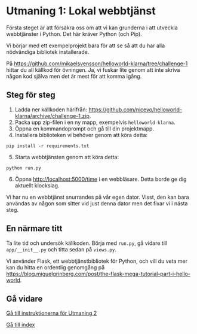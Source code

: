 # Utmaning 1: Lokal webbtjänst

Första steget är att försäkra oss om att vi kan grunderna i att utveckla webbtjänster i Python. Det här kräver Python (och Pip).

Vi börjar med ett exempelprojekt bara för att se så att du har alla nödvändiga bibliotek installerade.

På <https://github.com/mikaelsvensson/helloworld-klarna/tree/challenge-1> hittar du all källkod för övningen. Ja, vi fuskar lite genom att inte skriva någon kod själva men det är mest för att komma igång.

## Steg för steg

1. Ladda ner källkoden härifrån: <https://github.com/nicevo/helloworld-klarna/archive/challenge-1.zip>.
2. Packa upp zip-filen i en ny mapp, exempelvis `helloworld-klarna`.
3. Öppna en kommandoprompt och gå till din projektmapp.
4. Installera biblioteken vi behöver genom att köra detta:

  ```
  pip install -r requirements.txt
  ```

5. Starta webbtjänsten genom att köra detta:

  ```
  python run.py
  ```

6. Öppna <http://localhost:5000/time> i en webbläsare. Detta borde ge dig aktuellt klockslag.

Vi har nu en webbtjänst snurrandes på vår egen dator. Visst, den kan bara användas av någon som sitter vid just denna dator men det fixar vi i nästa steg.

## En närmare titt

Ta lite tid och undersök källkoden. Börja med `run.py`, gå vidare till `app/__init__.py` och titta sedan på `views.py`.

Vi använder Flask, ett webbtjänstbibliotek för Python, och vill du veta mer kan du hitta en ordentlig genomgång på <https://blog.miguelgrinberg.com/post/the-flask-mega-tutorial-part-i-hello-world>.

## Gå vidare

[Gå till instruktionerna för Utmaning 2](./challenge-heroku.sv.md)

[Gå till index](./index.sv.md)

